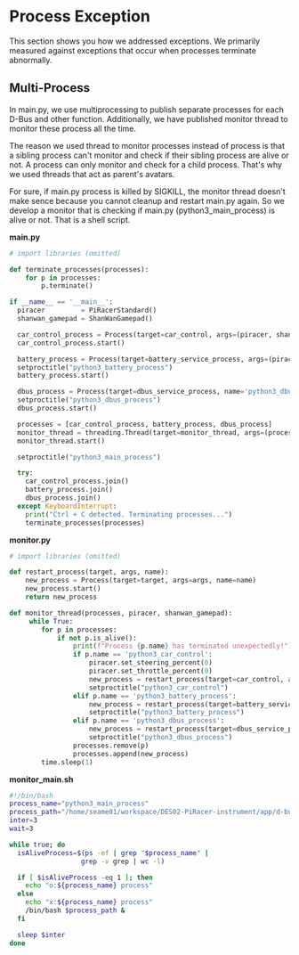
# Process Exception
This section shows you how we addressed exceptions. We primarily measured against exceptions that occur when processes terminate abnormally.

## Multi-Process
In main.py, we use multiprocessing to publish separate processes for each D-Bus and other function. Additionally, we have published monitor thread to monitor these process all the time.

The reason we used thread to monitor processes instead of process is that a sibling process can't monitor and check if their sibling process are alive or not. A process can only monitor and check for a child process. That's why we used threads that act as parent's avatars.

For sure, if main.py process is killed by SIGKILL, the monitor thread doesn't make sence because you cannot cleanup and restart main.py again. So we develop a monitor that is checking if main.py (python3_main_process) is alive or not. That is a shell script.

**main.py**
```python
# import libraries (omitted)

def terminate_processes(processes):
    for p in processes:
        p.terminate()

if __name__ == '__main__':
  piracer         = PiRacerStandard()
  shanwan_gamepad = ShanWanGamepad()

  car_control_process = Process(target=car_control, args=(piracer, shanwan_gamepad), name='python3_car_control')
  car_control_process.start()

  battery_process = Process(target=battery_service_process, args=(piracer,), name='python3_battery_process')
  setproctitle("python3_battery_process")
  battery_process.start()

  dbus_process = Process(target=dbus_service_process, name='python3_dbus_process')
  setproctitle("python3_dbus_process")
  dbus_process.start()

  processes = [car_control_process, battery_process, dbus_process]
  monitor_thread = threading.Thread(target=monitor_thread, args=(processes, piracer, shanwan_gamepad), name='monitor_thread')
  monitor_thread.start()

  setproctitle("python3_main_process")

  try:
    car_control_process.join()
    battery_process.join()
    dbus_process.join()
  except KeyboardInterrupt:
    print("Ctrl + C detected. Terminating processes...")
    terminate_processes(processes)
```

**monitor.py**
```python
# import libraries (omitted)

def restart_process(target, args, name):
    new_process = Process(target=target, args=args, name=name)
    new_process.start()
    return new_process

def monitor_thread(processes, piracer, shanwan_gamepad):
     while True:
        for p in processes:
            if not p.is_alive():
                print(f"Process {p.name} has terminated unexpectedly!")
                if p.name == 'python3_car_control':
                    piracer.set_steering_percent(0)
                    piracer.set_throttle_percent(0)
                    new_process = restart_process(target=car_control, args=(piracer, shanwan_gamepad), name=p.name)
                    setproctitle("python3_car_control")
                elif p.name == 'python3_battery_process':
                    new_process = restart_process(target=battery_service_process, args=(piracer,), name=p.name)
                    setproctitle("python3_battery_process")
                elif p.name == 'python3_dbus_process':
                    new_process = restart_process(target=dbus_service_process, args=(), name=p.name)
                    setproctitle("python3_dbus_process")
                processes.remove(p)
                processes.append(new_process)
        time.sleep(1)
```

**monitor_main.sh**
```bash
#!/bin/bash
process_name="python3_main_process"
process_path="/home/seame01/workspace/DES02-PiRacer-instrument/app/d-bus/script/restart.sh"
inter=3
wait=3

while true; do
  isAliveProcess=$(ps -ef | grep "$process_name" |
                  grep -v grep | wc -l)

  if [ $isAliveProcess -eq 1 ]; then
    echo "o:${process_name} process"
  else
    echo "x:${process_name} process"
    /bin/bash $process_path &
  fi

  sleep $inter
done
```
